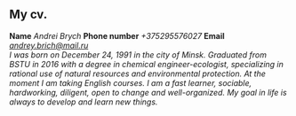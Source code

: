 ## My cv.
**Name**          *Andrei Brych*
**Phone number**  *+375295576027*
**Email**         *andrey.brich@mail.ru*  
*I was born on December 24, 1991 in the city of Minsk.*
*Graduated from BSTU in 2016 with a degree in chemical engineer-ecologist,
 specializing in rational use of natural resources and environmental protection.*
 *At the moment I am taking English courses.*
 *I am a fast learner, sociable, hardworking, diligent, open to change and well-organized.*
 *My goal in life is always to develop and learn new things.*
